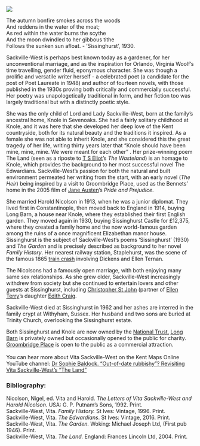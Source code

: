 <a href="https://beta.kent-maps.online"><img src="https://beta.kent-maps.online/juncture/ve-button.png"></a>
<param ve-config title="Vita Sackville-West (1892-1962)" author="Clare Nursey" layout="vtl" banner="https://upload.wikimedia.org/wikipedia/commons/d/db/Sissinghurst_Castle%2C_Biddenden_Road%2C_Sissinghurst%2C_Kent_-_geograph.org.uk_-_1387067.jpg" attribution="Oast House Archive / Sissinghurst Castle, Biddenden Road, Sissinghurst, Kent">
<param ve-entity eid="Q1971996" aliases="Sissinghurst">
<param ve-entity eid="Q1285144" aliases="Knole House">
<param ve-entity eid="Q2204332" aliases="Long Barn">
<param ve-entity eid="Q1547383" aliases="Groombridge Place">

The autumn bonfire smokes across the woods   
And reddens in the water of the moat;   
As red within the water burns the scythe    
And the moon dwindled to her gibbous tithe   
Follows the sunken sun afloat. - ‘Sissinghurst’, 1930.   
<param ve-image url="https://raw.githubusercontent.com/kent-map/images/main/20c/Sissinghurst__2.jpg" label="Sissinghurst">
<param ve-map center="Q1971996" zoom="10">

Sackville-West is perhaps best known today as a gardener, for her unconventional marriage, and as the inspiration for Orlando, Virginia Woolf’s time travelling, gender fluid, eponymous character. She was though a prolific and versatile writer herself - a celebrated poet (a candidate for the post of Poet Laureate in 1948) and author of fourteen novels, with those published in the 1930s proving both critically and commercially successful. Her poetry was unapologetically traditional in form, and her fiction too was largely traditional but with a distinctly poetic style.
<param ve-image url="https://upload.wikimedia.org/wikipedia/commons/8/8e/Hon_Mrs_Nicholson_cropped.jpg" label="Hon Mrs Nicholson" attribution="George Grantham Bain Collection (Library of Congress), Public domain, via Wikimedia Commons">
<param ve-map center="Q1971996" zoom="10">

She was the only child of Lord and Lady Sackville-West, born at the family’s ancestral home, Knole in Sevenoaks. She had a fairly solitary childhood at Knole, and it was here that she developed her deep love of the Kent countryside, both for its natural beauty and the traditions it inspired. As a female she was not able to inherit Knole, and she considered this the great tragedy of her life, writing thirty years later that “Knole should have been mine, mine, mine. We were meant for each other”  . Her prize-winning poem The Land (seen as a riposte to [T S Eliot](/20/20c-eliot-biography)’s _The Wasteland_) is an homage to Knole, which provides the background to her most successful novel The Edwardians. Sackville-West’s passion for both the natural and built environment permeated her writing from the start, with an early novel (_The Heir_) being inspired by a visit to Groombridge Place, used as the Bennets’ home in the 2005 film of [Jane Austen](/19c/19c-austen-biography)’s _Pride and Prejudice_. 
<param ve-image url="https://upload.wikimedia.org/wikipedia/commons/a/a8/Groombridge_Place_and_Moat._-_geograph.org.uk_-_170963.jpg" label="Groombridge Place" attribution="Colin Smith / Groombridge Place and Moat">
<param ve-map center="Q18160916" zoom="10">

She married Harold Nicolson in 1913, when he was a junior diplomat. They lived first in Constantinople, then moved back to England in 1914, buying Long Barn, a house near Knole, where they established their first English garden. They moved again in 1930, buying Sissinghurst Castle for £12,375, where they created a family home and the now world-famous garden among the ruins of a once magnificent Elizabethan manor house. Sissinghurst is the subject of Sackville-West’s poems ‘Sissinghurst’ (1930) and _The Garden_ and is precisely described as background to her novel _Family History_. Her nearest railway station, Staplehurst, was the scene of the famous 1865 [train crash]( /dickens/dickens-staplehurst) involving Dickens and Ellen Ternan.
<param ve-image url="https://raw.githubusercontent.com/kent-map/images/main/20c/Sissinghurst_postcard.jpg" label="Sissinghurst Castle" attribution="Carolyn Oulton">
<param ve-map primary center="Q1971996" zoom="10">

The Nicolsons had a famously open marriage, with both enjoying many same sex relationships. As she grew older, Sackville-West increasingly withdrew from society but she continued to entertain lovers and other guests at Sissinghurst, including [Christopher St John](/20c/20c-st-john-biography) (partner of [Ellen Terry](/20c/20c-terry-biography)’s daughter [Edith Craig](/20c/20c-craig-biography).  
<param ve-image url="https://raw.githubusercontent.com/kent-map/images/main/20c/Christopher_St_John.jpg" label="Christopher St John" attribution="image taken from the print version of her play The Coronation published in 1912 -Photographed by Marie Leon">

Sackville-West died at Sissinghurst in 1962 and her ashes are interred in the family crypt at Withyham, Sussex. Her husband and two sons are buried at Trinity Church, overlooking the Sissinghurst estate.  
<param ve-image url="https://upload.wikimedia.org/wikipedia/commons/d/d4/Trinity_Church%2C_Sissinghurst_-_geograph.org.uk_-_1803168.jpg" label="Trinity Church, Sissinghurst" attribution="Nigel Chadwick, CC BY-SA 2.0 https://creativecommons.org/licenses/by-sa/2.0, via Wikimedia Commons">
<param ve-map primary center="Q283645" zoom="10">

Both Sissinghurst and Knole are now owned by the [National Trust.](https://www.nationaltrust.org.uk/) 
[Long Barn](https://en.wikipedia.org/wiki/Long_Barn) is privately owned but occasionally opened to the public for charity. 
[Groombridge Place](www.groombridgeplace.com) is open to the public as a commercial attraction. 
<br>
<br> You can hear more about Vita Sackville-West on the Kent Maps Online YouTube channel: [Dr Sophie Baldock. “Out-of-date rubbishy”? Revisiting Vita Sackville-West’s “The Land”](https://youtu.be/8h-0Z0HY_kU)
<param ve-image url="https://upload.wikimedia.org/wikipedia/commons/0/05/Sissinghurst_castle.JPG" label="Sissinghurst Gardens" attribution="Klaus D. Peter, Wiehl, Germany, via Wikimedia Commons" license="CC BY 2.0 DE">

### Bibliography:
Nicolson, Nigel, ed. Vita and Harold. _The Letters of Vita Sackville-West and Harold Nicolson._ USA: G. P. Putnam’s Sons, 1992. Print.   
Sackville-West, Vita. _Family History._ St Ives: Vintage, 1996. Print.   
Sackville-West, Vita. _The Edwardians_. St Ives: Vintage, 2016. Print.  
Sackville-West, Vita. _The Garden._ Woking: Michael Joseph Ltd, (First pub 1946). Print.  
Sackville-West, Vita. _The Land._ England: Frances Lincoln Ltd, 2004. Print.  
<param ve-image url="https://raw.githubusercontent.com/kent-map/images/main/20c/Sissinghurst_cover.jpg" label="Cover of Sissinghurst by Vita Sackville-West">

